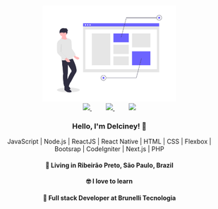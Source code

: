 <p align="center">
  <img src="https://github.com/delciney/delciney/blob/master/banner.png?raw=true" width="60%"
  alt="Delciney" />
  <br>
  <a
    href="https://www.linkedin.com/in/delciney/" 
    alt="LinkedIn"
    target="blank"
  >
    <img src="https://image.flaticon.com/icons/svg/725/725397.svg" width="8%" />
  </a>
  <a
    href="dl.oliveira@unesp.br" 
    alt="email"
    target="blank"
    style="margin: 2rem;"
  >
     <img src="https://image.flaticon.com/icons/svg/725/725354.svg" width="8%" />
  <a
    href="https://web.whatsapp.com/send?phone=+5516992346360" 
    alt="WhatsApp"
    target="blank"
  >
    <img src="https://image.flaticon.com/icons/svg/1836/1836139.svg" width="8%"  />
  </a>
</p>
<p>

</p>

<h3 align="center">
  Hello, I'm Delciney! 👋
</h3>
<p align="center">
  JavaScript | Node.js | ReactJS | React Native | HTML | CSS | Flexbox | Bootsrap | CodeIgniter | Next.js | PHP
</p>
<h4 align="center">
  📌  Living in <b>Ribeirão Preto</b>, <b>São Paulo</b>, <b>Brazil</b>  
</h4>
<h4 align="center">🤓 I love to learn</h4>
<h4 align="center">💼 Full stack Developer at Brunelli Tecnologia </h4>
